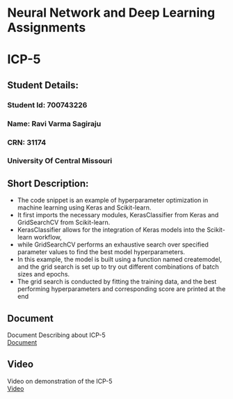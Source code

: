# Neural Network and Deep Learning Assignments

# ICP-5

## Student Details:
### Student Id: 700743226
### Name: Ravi Varma Sagiraju
### CRN: 31174
### University Of Central Missouri

## Short Description:
-  The code snippet is an example of hyperparameter optimization in machine learning using Keras and Scikit-learn.
-  It first imports the necessary modules, KerasClassifier from Keras and GridSearchCV from Scikit-learn.
-  KerasClassifier allows for the integration of Keras models into the Scikit-learn workflow,
-  while GridSearchCV performs an exhaustive search over specified parameter values to find the best model hyperparameters.
-  In this example, the model is built using a function named createmodel, and the grid search is set up to try out different combinations of batch sizes and epochs.
-  The grid search is conducted by fitting the training data, and the best performing hyperparameters and corresponding score are printed at the end
 

## Document
Document Describing about ICP-5  
[Document](https://docs.google.com/document/d/16M46lRigsiygsDjnCQNGiwQGtR9emBDd/edit?usp=drive_link&ouid=101755515846615402538&rtpof=true&sd=true)

## Video
Video on demonstration of the ICP-5  
[Video](https://drive.google.com/file/d/1KmCXRqYZMEe2AX6nwGk_HUV-PYTrpv8O/view?usp=drive_link)

